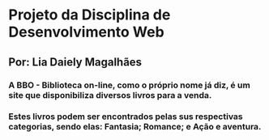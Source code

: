 # Projeto da Disciplina de Desenvolvimento Web
## Por: Lia Daiely Magalhães

### A BBO - Biblioteca on-line, como o próprio nome já diz, é um site que disponibiliza diversos livros para a venda.
### Estes livros podem ser encontrados pelas sus respectivas categorias, sendo elas: Fantasia; Romance; e Ação e aventura.
